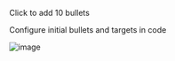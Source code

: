 Click to add 10 bullets

Configure initial bullets and targets in code

![image](https://github.com/kevglass/rune-bullethell/assets/3787210/c292f829-cda6-4fb9-82e2-0761c03a798d)
